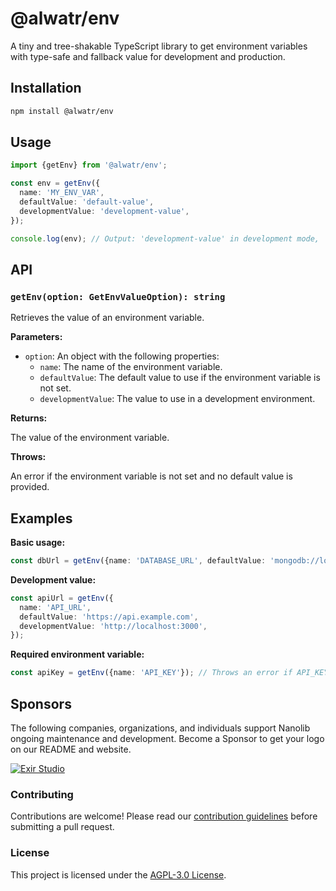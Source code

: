 # @alwatr/env

A tiny and tree-shakable TypeScript library to get environment variables with type-safe and fallback value for development and production.

## Installation

```bash
npm install @alwatr/env
```

## Usage

```typescript
import {getEnv} from '@alwatr/env';

const env = getEnv({
  name: 'MY_ENV_VAR',
  defaultValue: 'default-value',
  developmentValue: 'development-value',
});

console.log(env); // Output: 'development-value' in development mode, 'default-value' if MY_ENV_VAR is not set in production mode.
```

## API

### `getEnv(option: GetEnvValueOption): string`

Retrieves the value of an environment variable.

**Parameters:**

- `option`: An object with the following properties:
  - `name`: The name of the environment variable.
  - `defaultValue`: The default value to use if the environment variable is not set.
  - `developmentValue`: The value to use in a development environment.

**Returns:**

The value of the environment variable.

**Throws:**

An error if the environment variable is not set and no default value is provided.

## Examples

**Basic usage:**

```typescript
const dbUrl = getEnv({name: 'DATABASE_URL', defaultValue: 'mongodb://localhost:27017'});
```

**Development value:**

```typescript
const apiUrl = getEnv({
  name: 'API_URL',
  defaultValue: 'https://api.example.com',
  developmentValue: 'http://localhost:3000',
});
```

**Required environment variable:**

```typescript
const apiKey = getEnv({name: 'API_KEY'}); // Throws an error if API_KEY is not set
```

## Sponsors

The following companies, organizations, and individuals support Nanolib ongoing maintenance and development. Become a Sponsor to get your logo on our README and website.

[![Exir Studio](https://avatars.githubusercontent.com/u/181194967?s=200&v=4)](https://exirstudio.com)

### Contributing

Contributions are welcome! Please read our [contribution guidelines](https://github.com/Alwatr/.github/blob/next/CONTRIBUTING.md) before submitting a pull request.

### License

This project is licensed under the [AGPL-3.0 License](LICENSE).
